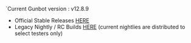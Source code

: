 `Current Gunbot version : v12.8.9 


- Official Stable Releases [HERE](https://github.com/GuntharDeNiro/BTCT/releases)
- Legacy Nightly / RC Builds [HERE](https://github.com/GuntharDeNiro/Gunthy/releases) (current nightlies are distributed to select testers only)
